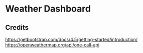 # Weather Dashboard

## Credits
https://getbootstrap.com/docs/4.5/getting-started/introduction/
https://openweathermap.org/api/one-call-api